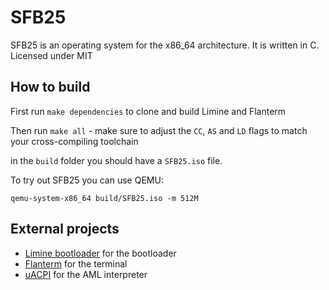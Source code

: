 # SFB25

SFB25 is an operating system for the x86_64 architecture. It is written in C. Licensed under MIT


## How to build

First run `make dependencies` to clone and build Limine and Flanterm

Then run `make all` - make sure to adjust the `CC`, `AS` and `LD` flags to match your cross-compiling toolchain

in the `build` folder you should have a `SFB25.iso` file.

To try out SFB25 you can use QEMU:

`qemu-system-x86_64 build/SFB25.iso -m 512M`



## External projects

- [Limine bootloader](https://github.com/limine-bootloader/limine) for the bootloader
- [Flanterm](https://github.com/mintsuki/flanterm) for the terminal
- [uACPI](https://github.com/uacpi/uacpi) for the AML interpreter
